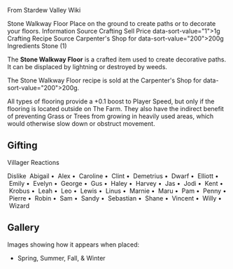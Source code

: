 From Stardew Valley Wiki

Stone Walkway Floor Place on the ground to create paths or to decorate your floors. Information Source Crafting Sell Price data-sort-value="1"&gt;1g Crafting Recipe Source Carpenter's Shop for data-sort-value="200"&gt;200g Ingredients Stone (1)

The **Stone Walkway Floor** is a crafted item used to create decorative paths. It can be displaced by lightning or destroyed by weeds.

The Stone Walkway Floor recipe is sold at the Carpenter's Shop for data-sort-value="200"&gt;200g.

All types of flooring provide a +0.1 boost to Player Speed, but only if the flooring is located outside on The Farm. They also have the indirect benefit of preventing Grass or Trees from growing in heavily used areas, which would otherwise slow down or obstruct movement.

## Gifting

Villager Reactions

Dislike  Abigail •  Alex •  Caroline •  Clint •  Demetrius •  Dwarf •  Elliott •  Emily •  Evelyn •  George •  Gus •  Haley •  Harvey •  Jas •  Jodi •  Kent •  Krobus •  Leah •  Leo •  Lewis •  Linus •  Marnie •  Maru •  Pam •  Penny •  Pierre •  Robin •  Sam •  Sandy •  Sebastian •  Shane •  Vincent •  Willy •  Wizard

## Gallery

Images showing how it appears when placed:

- Spring, Summer, Fall, &amp; Winter